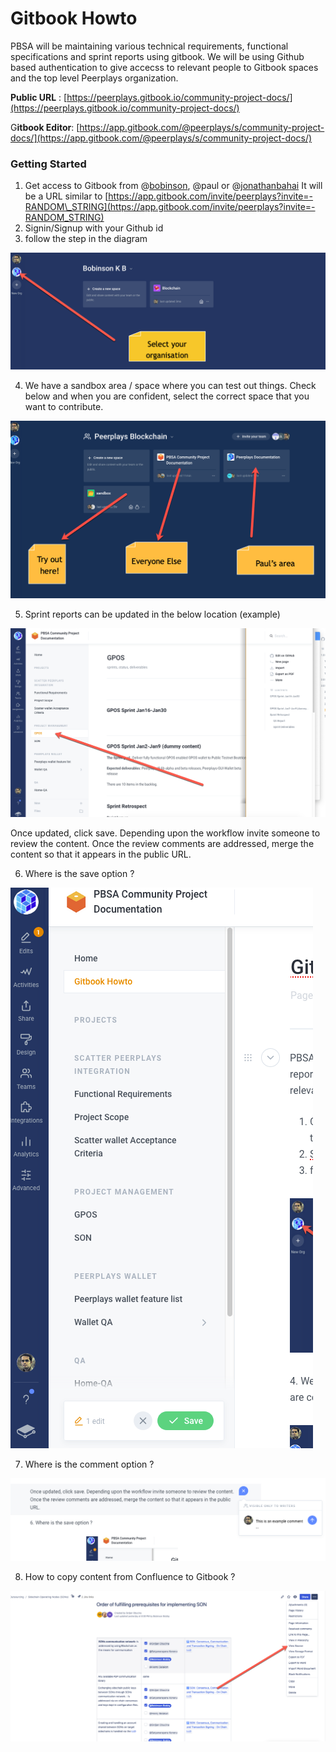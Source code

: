 # Gitbook Howto

PBSA will be maintaining various technical requirements, functional specifications and sprint reports using gitbook. We will be using Github based authentication to give accecss to relevant people to Gitbook spaces and the top level Peerplays organization.

**Public URL** : [https://peerplays.gitbook.io/community-project-docs/](https://peerplays.gitbook.io/community-project-docs/)

G**itbook Editor**: [https://app.gitbook.com/@peerplays/s/community-project-docs/](https://app.gitbook.com/@peerplays/s/community-project-docs/)

### Getting Started

1. Get access to Gitbook from @[bobinson](https://github.com/bobinson/), @paul or @[jonathanbahai](https://github.com/jonathanbahai) It will be a URL similar to [https://app.gitbook.com/invite/peerplays?invite=-RANDOM\_STRING](https://app.gitbook.com/invite/peerplays?invite=-RANDOM_STRING)
2. Signin/Signup with your Github id
3. follow the step in the diagram

![](.gitbook/assets/image%20%2826%29.png)

4. We have a sandbox area / space where you can test out things. Check below and when you are confident, select the correct space that you want to contribute.

![](.gitbook/assets/image%20%2820%29.png)

5. Sprint reports can be updated in the below location  \(example\)

![](.gitbook/assets/image%20%281%29.png)

Once updated, click save. Depending upon the workflow invite someone to review the content. Once the review comments are addressed, merge the content so that it appears in the public URL.

6. Where is the save option ?

![](.gitbook/assets/image%20%2834%29.png)

7. Where is the comment option ?

![](.gitbook/assets/image%20%2837%29.png)

8. How to copy content from Confluence to Gitbook ?

![](.gitbook/assets/image%20%2829%29.png)

